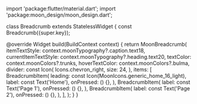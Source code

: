 import 'package:flutter/material.dart';
import 'package:moon_design/moon_design.dart';

class Breadcrumb extends StatelessWidget {
  const Breadcrumb({super.key});

  @override
  Widget build(BuildContext context) {
    return MoonBreadcrumb(
      itemTextStyle: context.moonTypography?.caption.text18,
      currentItemTextStyle: context.moonTypography?.heading.text20,
      textColor: context.moonColors?.trunks,
      hoverTextColor: context.moonColors?.bulma,
      divider: const Icon(
        Icons.chevron_right,
        size: 24,
      ),
      items: [
        BreadcrumbItem(
          leading: const Icon(MoonIcons.generic_home_16_light),
          label: const Text('Home'),
          onPressed: () {},
        ),
        BreadcrumbItem(
          label: const Text('Page 1'),
          onPressed: () {},
        ),
        BreadcrumbItem(
          label: const Text('Page 2'),
          onPressed: () {},
        ),
      ],
    );
  }
}
